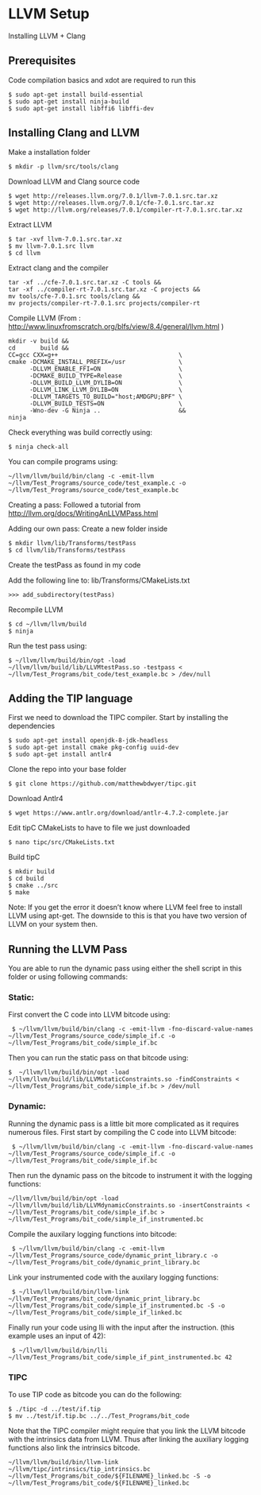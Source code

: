 # LLVM Setup

Installing LLVM + Clang

## Prerequisites

Code compilation basics and xdot are required to run this
```
$ sudo apt-get install build-essential
$ sudo apt-get install ninja-build
$ sudo apt-get install libffi6 libffi-dev
```

## Installing Clang and LLVM

Make a installation folder
```
$ mkdir -p llvm/src/tools/clang
```

Download LLVM and Clang source code
```
$ wget http://releases.llvm.org/7.0.1/llvm-7.0.1.src.tar.xz
$ wget http://releases.llvm.org/7.0.1/cfe-7.0.1.src.tar.xz
$ wget http://llvm.org/releases/7.0.1/compiler-rt-7.0.1.src.tar.xz
```

Extract LLVM 
```
$ tar -xvf llvm-7.0.1.src.tar.xz
$ mv llvm-7.0.1.src llvm
$ cd llvm
```

Extract clang and the compiler
```
tar -xf ../cfe-7.0.1.src.tar.xz -C tools &&
tar -xf ../compiler-rt-7.0.1.src.tar.xz -C projects &&
mv tools/cfe-7.0.1.src tools/clang &&
mv projects/compiler-rt-7.0.1.src projects/compiler-rt
```

Compile LLVM (From : http://www.linuxfromscratch.org/blfs/view/8.4/general/llvm.html )
```
mkdir -v build &&
cd       build &&
CC=gcc CXX=g++                                  \
cmake -DCMAKE_INSTALL_PREFIX=/usr               \
      -DLLVM_ENABLE_FFI=ON                      \
      -DCMAKE_BUILD_TYPE=Release                \
      -DLLVM_BUILD_LLVM_DYLIB=ON                \
      -DLLVM_LINK_LLVM_DYLIB=ON                 \
      -DLLVM_TARGETS_TO_BUILD="host;AMDGPU;BPF" \
      -DLLVM_BUILD_TESTS=ON                     \
      -Wno-dev -G Ninja ..                      &&
ninja
```

Check everything was build correctly using:
```
$ ninja check-all
```



You can compile programs using:
```
~/llvm/llvm/build/bin/clang -c -emit-llvm ~/llvm/Test_Programs/source_code/test_example.c -o ~/llvm/Test_Programs/source_code/test_example.bc
```



Creating a pass: Followed a tutorial from
http://llvm.org/docs/WritingAnLLVMPass.html

Adding our own pass: Create a new folder inside 
```
$ mkdir llvm/lib/Transforms/testPass
$ cd llvm/lib/Transforms/testPass
```

Create the testPass as found in my code

Add the following line to: lib/Transforms/CMakeLists.txt
```
>>> add_subdirectory(testPass)
```

Recompile LLVM
```
$ cd ~/llvm/llvm/build
$ ninja
```

Run the test pass using:
```
$ ~/llvm/llvm/build/bin/opt -load ~/llvm/llvm/build/lib/LLVMtestPass.so -testpass < ~/llvm/Test_Programs/bit_code/test_example.bc > /dev/null
```


## Adding the TIP language

First we need to download the TIPC compiler. Start by installing the dependencies
```
$ sudo apt-get install openjdk-8-jdk-headless
$ sudo apt-get install cmake pkg-config uuid-dev
$ sudo apt-get install antlr4
```

Clone the repo into your base folder
```
$ git clone https://github.com/matthewbdwyer/tipc.git
```

Download Antlr4 
```
$ wget https://www.antlr.org/download/antlr-4.7.2-complete.jar
```

Edit tipC CMakeLists to have to file we just downloaded
```
$ nano tipc/src/CMakeLists.txt
```


Build tipC
```
$ mkdir build
$ cd build
$ cmake ../src
$ make
```

Note: If you get the error it doesn’t know where LLVM feel free to install LLVM using apt-get. The downside to this is that you have two version of LLVM on your system then.

## Running the LLVM Pass

You are able to run the dynamic pass using either the shell script in this folder or using following commands:

### Static:

First convert the C code into LLVM bitcode using:
```
 $ ~/llvm/llvm/build/bin/clang -c -emit-llvm -fno-discard-value-names ~/llvm/Test_Programs/source_code/simple_if.c -o ~/llvm/Test_Programs/bit_code/simple_if.bc
```

Then you can run the static pass on that bitcode using:
```
$  ~/llvm/llvm/build/bin/opt -load ~/llvm/llvm/build/lib/LLVMstaticConstraints.so -findConstraints < ~/llvm/Test_Programs/bit_code/simple_if.bc > /dev/null
```

### Dynamic:

Running the dynamic pass is a little bit more complicated as it requires numerous files. First start by compiling the C code into LLVM bitcode:
```
 $ ~/llvm/llvm/build/bin/clang -c -emit-llvm -fno-discard-value-names ~/llvm/Test_Programs/source_code/simple_if.c -o ~/llvm/Test_Programs/bit_code/simple_if.bc
```

Then run the dynamic pass on the bitcode to instrument it with the logging functions:
```
~/llvm/llvm/build/bin/opt -load ~/llvm/llvm/build/lib/LLVMdynamicConstraints.so -insertConstraints < ~/llvm/Test_Programs/bit_code/simple_if.bc > ~/llvm/Test_Programs/bit_code/simple_if_instrumented.bc
```

Compile the auxilary logging functions into bitcode:
```
 $ ~/llvm/llvm/build/bin/clang -c -emit-llvm ~/llvm/Test_Programs/source_code/dynamic_print_library.c -o ~/llvm/Test_Programs/bit_code/dynamic_print_library.bc
```

Link your instrumented code with the auxilary logging functions:
```
 $ ~/llvm/llvm/build/bin/llvm-link ~/llvm/Test_Programs/bit_code/dynamic_print_library.bc ~/llvm/Test_Programs/bit_code/simple_if_instrumented.bc -S -o ~/llvm/Test_Programs/bit_code/simple_if_linked.bc
```

Finally run your code using lli with the input after the instruction. (this example uses an input of 42):
```
 $ ~/llvm/llvm/build/bin/lli ~/llvm/Test_Programs/bit_code/simple_if_pint_instrumented.bc 42
```

### TIPC

To use TIP code as bitcode you can do the following:
```
$ ./tipc -d ../test/if.tip
$ mv ../test/if.tip.bc ../../Test_Programs/bit_code
```

Note that the TIPC compiler might require that you link the LLVM bitcode with the intrinsics data from LLVM. Thus after linking the auxiliary logging functions also link the intrinsics bitcode.
```
~/llvm/llvm/build/bin/llvm-link ~/llvm/tipc/intrinsics/tip_intrinsics.bc ~/llvm/Test_Programs/bit_code/${FILENAME}_linked.bc -S -o ~/llvm/Test_Programs/bit_code/${FILENAME}_linked.bc
```
